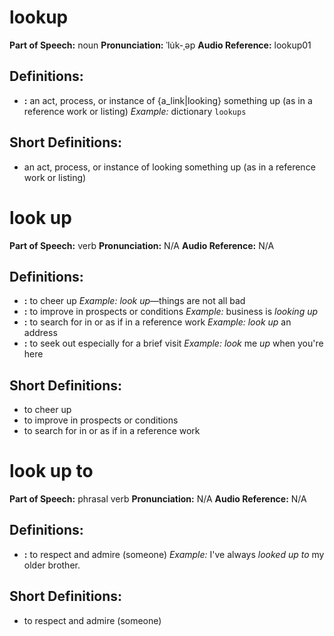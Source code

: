 # lookup

**Part of Speech:** noun
**Pronunciation:** ˈlu̇k-ˌəp
**Audio Reference:** lookup01

## Definitions:
- **:** an act, process, or instance of {a_link|looking} something up (as in a reference work or listing) 
  *Example:* dictionary `lookups`

## Short Definitions:
- an act, process, or instance of looking something up (as in a reference work or listing)
# look up

**Part of Speech:** verb
**Pronunciation:** N/A
**Audio Reference:** N/A

## Definitions:
- **:** to cheer up 
  *Example:* *look up*—things are not all bad
- **:** to improve in prospects or conditions 
  *Example:* business is *looking up*
- **:** to search for in or as if in a reference work 
  *Example:* *look up* an address
- **:** to seek out especially for a brief visit 
  *Example:* *look* me *up* when you're here

## Short Definitions:
- to cheer up
- to improve in prospects or conditions
- to search for in or as if in a reference work
# look up to

**Part of Speech:** phrasal verb
**Pronunciation:** N/A
**Audio Reference:** N/A

## Definitions:
- **:** to respect and admire (someone) 
  *Example:* I've always *looked up to* my older brother.

## Short Definitions:
- to respect and admire (someone)
